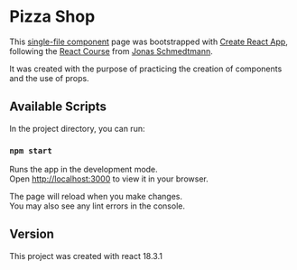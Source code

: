 # Pizza Shop

This [single-file component](https://github.com/notdavo/pizza-shop-react/blob/main/src/index.js) page was bootstrapped with [Create React App](https://github.com/facebook/create-react-app), following the [React Course](https://www.udemy.com/course/the-ultimate-react-course) from [Jonas Schmedtmann](https://www.udemy.com/user/jonasschmedtmann/).  
  
It was created with the purpose of practicing the creation of components and the use of props.

## Available Scripts

In the project directory, you can run:

### `npm start`

Runs the app in the development mode.\
Open [http://localhost:3000](http://localhost:3000) to view it in your browser.

The page will reload when you make changes.\
You may also see any lint errors in the console.

## Version

This project was created with react 18.3.1


